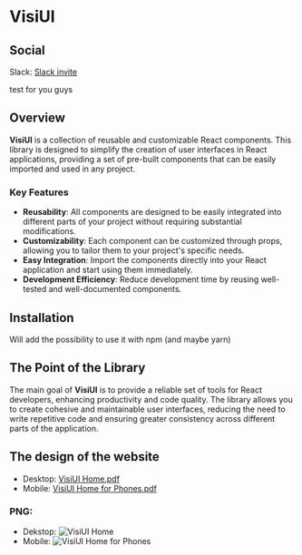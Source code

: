 # VisiUI
## Social
Slack: [Slack invite](https://join.slack.com/t/nuovaareadila-6ll7179/shared_invite/zt-2oge4h1vn-J18RupLnaPKbmgF_AnhuSw)

test for you guys

## Overview

**VisiUI** is a collection of reusable and customizable React components. This library is designed to simplify the creation of user interfaces in React applications, providing a set of pre-built components that can be easily imported and used in any project.

### Key Features

- **Reusability**: All components are designed to be easily integrated into different parts of your project without requiring substantial modifications.
- **Customizability**: Each component can be customized through props, allowing you to tailor them to your project's specific needs.
- **Easy Integration**: Import the components directly into your React application and start using them immediately.
- **Development Efficiency**: Reduce development time by reusing well-tested and well-documented components.

## Installation

Will add the possibility to use it with npm (and maybe yarn)

## The Point of the Library
The main goal of **VisiUI** is to provide a reliable set of tools for React developers, enhancing productivity and code quality. The library allows you to create cohesive and maintainable user interfaces, reducing the need to write repetitive code and ensuring greater consistency across different parts of the application.

## The design of the website

- Desktop: [VisiUI Home.pdf](https://github.com/user-attachments/files/16647613/VisiUI.Home.pdf)
- Mobile: [VisiUI Home for Phones.pdf](https://github.com/user-attachments/files/16647614/VisiUI.Home.for.Phones.pdf)

### PNG:
- Dekstop: ![VisiUI Home](https://github.com/user-attachments/assets/fd47265e-8a36-497a-a764-22e5569b8623)
- Mobile: ![VisiUI Home for Phones](https://github.com/user-attachments/assets/ae73c0bb-e731-4a2b-b276-736eee652c31)
